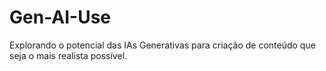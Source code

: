 # Gen-AI-Use
Explorando o potencial das IAs Generativas para criação de conteúdo que seja o mais realista possível. 
